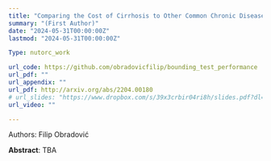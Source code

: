 ```yaml
---
title: "Comparing the Cost of Cirrhosis to Other Common Chronic Diseases: A Longitudinal Study in A Large National Insurance Database"
summary: "(First Author)"
date: "2024-05-31T00:00:00Z"
lastmod: "2024-05-31T00:00:00Z"

Type: nutorc_work

url_code: https://github.com/obradovicfilip/bounding_test_performance
url_pdf: ""
url_appendix: ""
url_pdf: http://arxiv.org/abs/2204.00180
# url_slides: "https://www.dropbox.com/s/39x3crbir04ri8h/slides.pdf?dl=0"
url_video: ""

---
```

Authors: Filip Obradović

**Abstract**: TBA

